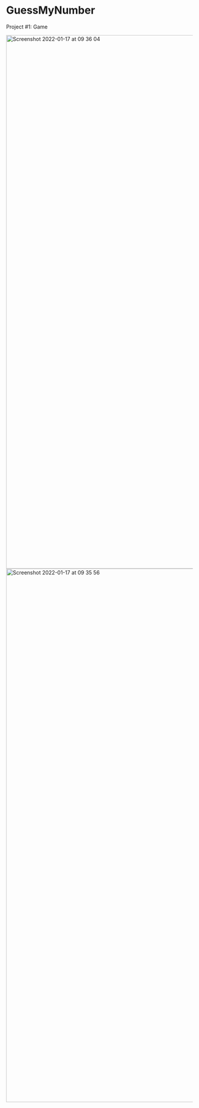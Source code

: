 # GuessMyNumber
Project #1: Game

<img width="1440" alt="Screenshot 2022-01-17 at 09 36 04" src="https://user-images.githubusercontent.com/95755981/149735278-f2c66cb4-34fb-4674-b280-dc9e37cd59fc.png">
<img width="1440" alt="Screenshot 2022-01-17 at 09 35 56" src="https://user-images.githubusercontent.com/95755981/149735304-3ae70e92-f277-4fb2-8a96-881939d5cb44.png">
